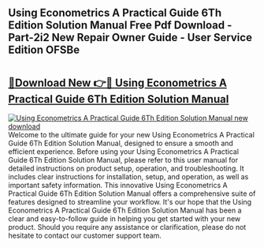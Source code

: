 ## Using Econometrics A Practical Guide 6Th Edition Solution Manual Free Pdf Download - Part-2i2 New Repair Owner Guide - User Service Edition OFSBe

# <h2><a href="http://bc70676.oget.top/?id=Using+Econometrics+A+Practical+Guide+6Th+Edition+Solution+Manual">🔗Download New 👉🔴 Using Econometrics A Practical Guide 6Th Edition Solution Manual</a></h2>

[![Using Econometrics A Practical Guide 6Th Edition Solution Manual new download](https://i.imgur.com/5g1atiW.png)](http://bc70676.oget.top/?id=Using+Econometrics+A+Practical+Guide+6Th+Edition+Solution+Manual)
Welcome to the ultimate guide for your new Using Econometrics A Practical Guide 6Th Edition Solution Manual, designed to ensure a smooth and efficient experience. Before using your Using Econometrics A Practical Guide 6Th Edition Solution Manual, please refer to this user manual for detailed instructions on product setup, operation, and troubleshooting. It includes clear instructions for installation, setup, and operation, as well as important safety information. This innovative Using Econometrics A Practical Guide 6Th Edition Solution Manual offers a comprehensive suite of features designed to streamline your workflow. It's our hope that the Using Econometrics A Practical Guide 6Th Edition Solution Manual has been a clear and easy-to-follow guide in helping you get started with your new product. Should you require any assistance or clarification, please do not hesitate to contact our customer support team.

